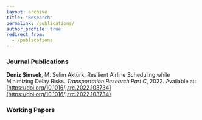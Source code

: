 ```yaml
---
layout: archive
title: "Research"
permalink: /publications/
author_profile: true
redirect_from:
  - /publications
---
```


### Journal Publications

**Deniz Simsek**, M. Selim Aktürk. Resilient Airline Scheduling while Minimizing Delay Risks. *Transportation Research Part C*, 2022. Available at: [https://doi.org/10.1016/j.trc.2022.103734](https://doi.org/10.1016/j.trc.2022.103734)
### Working Papers
